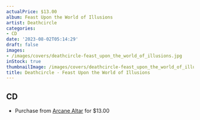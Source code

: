 ```yaml
---
actualPrice: $13.00
album: Feast Upon the World of Illusions
artist: Deathcircle
categories:
- CD
date: '2023-08-02T05:14:29'
draft: false
images:
- /images/covers/deathcircle-feast_upon_the_world_of_illusions.jpg
inStock: true
thumbnailImage: /images/covers/deathcircle-feast_upon_the_world_of_illusions-thumb.jpg
title: Deathcircle - Feast Upon the World of Illusions
---
```


## CD
* Purchase from [Arcane Altar](https://arcanealtar.bigcartel.com/product/deathcircle-feast-upon-the-world-of-illusions-cd) for $13.00

